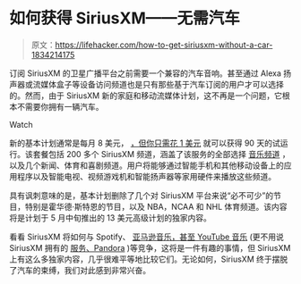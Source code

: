 # 如何获得 SiriusXM——无需汽车

> 原文：<https://lifehacker.com/how-to-get-siriusxm-without-a-car-1834214175>

订阅 SiriusXM 的卫星广播平台之前需要一个兼容的汽车音响。甚至通过 Alexa 扬声器或流媒体盒子等设备访问频道也是只有那些基于汽车订阅的用户才可以选择的。然而，由于 SiriusXM 新的家庭和移动流媒体计划，这不再是一个问题，它根本不需要你拥有一辆汽车。

Watch

新的基本计划通常是每月 8 美元， [，但你只需花 1 美元](https://www.siriusxm.com/Essential/Three-Months) 就可以获得 90 天的试运行。该套餐包括 200 多个 SiriusXM 频道，涵盖了该服务的全部选择 [音乐频道](https://www.siriusxm.com/channellineup?hpid=HP_NEW_ChannelGuide) ，以及几个新闻、体育和喜剧频道。用户将能够通过智能手机和其他移动设备上的应用程序以及智能电视、视频游戏机和智能扬声器等家用硬件来播放这些频道。

具有讽刺意味的是，基本计划删除了几个对 SiriusXM 平台来说“必不可少”的节目，特别是霍华德·斯特恩的节目，以及 NBA，NCAA 和 NHL 体育频道。该内容将是计划于 5 月中旬推出的 13 美元高级计划的独家内容。

看看 SiriusXM 将如何与 Spotify、 [亚马逊音乐，甚至 YouTube 音乐](https://lifehacker.com/listen-to-amazon-music-or-youtube-music-for-free-throug-1834174961?rev=1555702156925) (更不用说 SiriusXM 拥有的 [服务、Pandora](https://www.gizmodo.com.au/2018/09/siriusxm-is-gobbling-up-pandora-for-just-4-8-billion/) )等竞争，这将是一件有趣的事情，但 SiriusXM 上有这么多独家内容，几乎很难平等地比较它们。无论如何，SiriusXM 终于摆脱了汽车的束缚，我们对此感到非常兴奋。